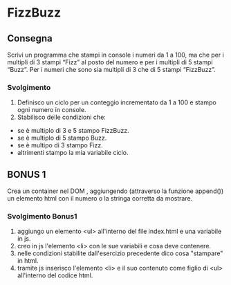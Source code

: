 # FizzBuzz

## Consegna
Scrivi un programma che stampi in console i numeri da 1 a 100, ma che per i multipli di 3 stampi “Fizz” al posto del numero e per i multipli di 5 stampi “Buzz”. Per i numeri che sono sia multipli di 3 che di 5 stampi “FizzBuzz”.

### Svolgimento
1) Definisco un ciclo per un conteggio incrementato da 1 a 100 e stampo ogni numero in console.
2) Stabilisco delle condizioni che:
- se è multiplo di 3 e 5 stampo FizzBuzz.
- se è multiplo di 5 stampo Buzz.
- se è multipo di 3 stampo Fizz.
- altrimenti stampo la mia variabile ciclo.


## BONUS 1
Crea un container nel DOM , aggiungendo (attraverso la funzione append()) un elemento html con il numero o la stringa corretta da mostrare.

### Svolgimento Bonus1
1) aggiungo un elemento \<ul> all'interno del file index.html e una variabile in js.
2) creo in js l'elemento \<li> con le sue variabili e cosa deve contenere.
3) nelle condizioni stabilite dall'esercizio precedente dico cosa "stampare" in html.
4) tramite js inserisco l'elemento \<li> e il suo contenuto come figlio di \<ul> all'interno del codice html.
